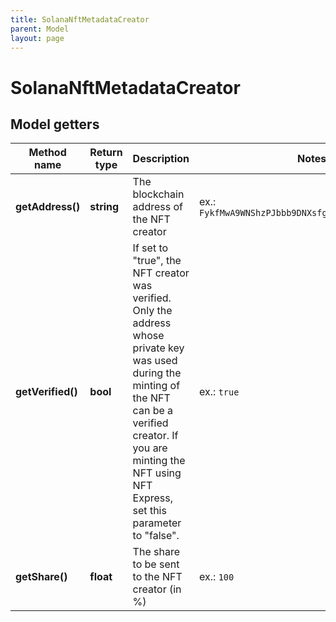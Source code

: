 ```yaml
---
title: SolanaNftMetadataCreator
parent: Model
layout: page
---
```


# SolanaNftMetadataCreator

## Model getters

Method name | Return type | Description | Notes
------------ | ------------- | ------------- | -------------
**getAddress()** | **string** | The blockchain address of the NFT creator | ex.: `FykfMwA9WNShzPJbbb9DNXsfgDgS3XZzWiFgrVXfWoPJ`
**getVerified()** | **bool** | If set to "true", the NFT creator was verified. Only the address whose private key was used during the minting of the NFT can be a verified creator. If you are minting the NFT using NFT Express, set this parameter to "false". | ex.: `true`
**getShare()** | **float** | The share to be sent to the NFT creator (in %) | ex.: `100`

